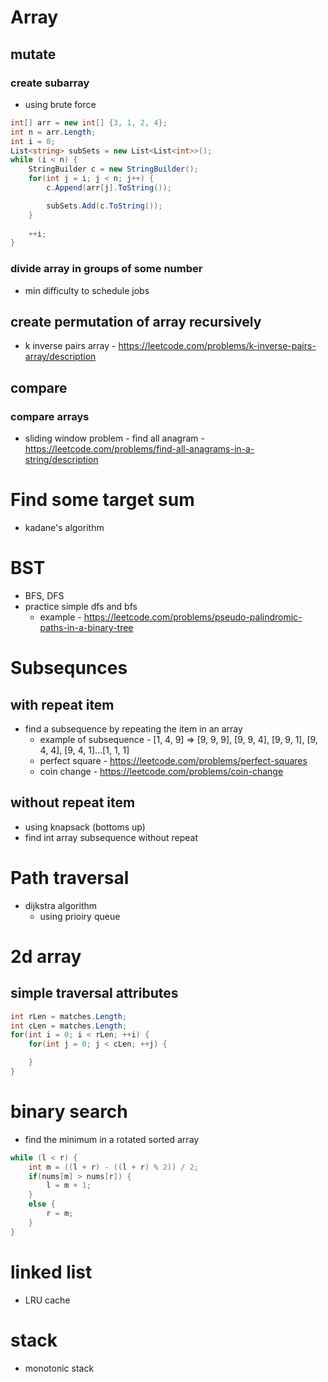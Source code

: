 # Array

## mutate

### create subarray
- using brute force
```c#
int[] arr = new int[] {3, 1, 2, 4};
int n = arr.Length;
int i = 0;
List<string> subSets = new List<List<int>>();
while (i < n) {
    StringBuilder c = new StringBuilder();
    for(int j = i; j < n; j++) {
        c.Append(arr[j].ToString());

        subSets.Add(c.ToString());
    }
    
    ++i;
}
```

### divide array in groups of some number
- min difficulty to schedule jobs

## create permutation of array recursively
- k inverse pairs array - https://leetcode.com/problems/k-inverse-pairs-array/description

## compare

### compare arrays
- sliding window problem - find all anagram - https://leetcode.com/problems/find-all-anagrams-in-a-string/description

# Find some target sum
- kadane's algorithm

# BST
- BFS, DFS
- practice simple dfs and bfs
    - example - https://leetcode.com/problems/pseudo-palindromic-paths-in-a-binary-tree

# Subsequnces

## with repeat item
- find a subsequence by repeating the item in an array
    - example of subsequence - [1, 4, 9] => [9, 9, 9], [9, 9, 4], [9, 9, 1], [9, 4, 4], [9, 4, 1]...[1, 1, 1]
    - perfect square - https://leetcode.com/problems/perfect-squares
    - coin change - https://leetcode.com/problems/coin-change

## without repeat item
- using knapsack (bottoms up)
- find int array subsequence without repeat

# Path traversal
- dijkstra algorithm 
    - using prioiry queue

# 2d array

## simple traversal attributes
```c#
int rLen = matches.Length;
int cLen = matches.Length;
for(int i = 0; i < rLen; ++i) {
    for(int j = 0; j < cLen; ++j) {

    }
}
```

# binary search
- find the minimum in a rotated sorted array
```c#
while (l < r) {
    int m = ((l + r) - ((l + r) % 2)) / 2;
    if(nums[m] > nums[r]) {
        l = m + 1;
    }
    else {
        r = m;
    }
}
```

# linked list
- LRU cache

# stack
- monotonic stack